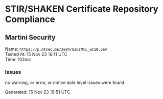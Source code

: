# STIR/SHAKEN Certificate Repository Compliance

## Martini Security

Name: `https://p.mtsec.me/2884/AZ6zMxu_wCS0.pem`\
Tested At: 15 Nov 23 16:11 UTC\
Time: 103ms

### Issues

no warning, or error, or notice date level issues were found

Generated: 15 Nov 23 16:51 UTC